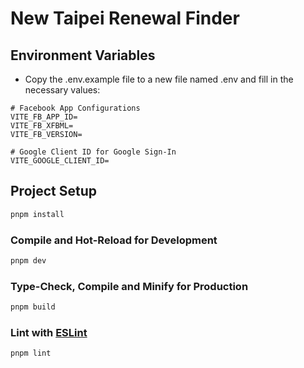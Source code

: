 # New Taipei Renewal Finder

## Environment Variables

- Copy the .env.example file to a new file named .env and fill in the necessary values:

```plaintext
# Facebook App Configurations
VITE_FB_APP_ID=
VITE_FB_XFBML=
VITE_FB_VERSION=

# Google Client ID for Google Sign-In
VITE_GOOGLE_CLIENT_ID=
```

## Project Setup

```sh
pnpm install
```

### Compile and Hot-Reload for Development

```sh
pnpm dev
```

### Type-Check, Compile and Minify for Production

```sh
pnpm build
```

### Lint with [ESLint](https://eslint.org/)

```sh
pnpm lint
```

